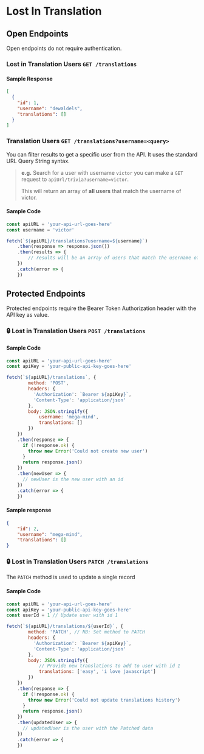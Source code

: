 # Lost In Translation

## Open Endpoints
Open endpoints do not require authentication.

### Lost in Translation Users `GET /translations`
#### Sample Response
```json
[
  {
    "id": 1,
    "username": "dewaldels",
    "translations": []
  }
]
```

### Translation Users `GET /translations?username=<query>`
You can filter results to get a specific user from the API. It uses the standard URL Query String syntax.

> **e.g.** Search for a user with username `victor` you can make a `GET` request to `apiUrl/trivia?username=victor`.
>
> This will return an array of **all users** that match the username of victor.

#### Sample Code
```javascript
const apiURL = 'your-api-url-goes-here'
const username = 'victor'

fetch(`${apiURL}/translations?username=${username}`)
    .then(response => response.json())
    .then(results => {
        // results will be an array of users that match the username of victor.
    })
    .catch(error => {
    })
```

## Protected Endpoints

Protected endpoints require the Bearer Token Authorization header with the API key as value.

### 🔒 Lost in Translation Users `POST /translations`

#### Sample Code
```javascript
const apiURL = 'your-api-url-goes-here'
const apiKey = 'your-public-api-key-goes-here'

fetch(`${apiURL}/translations`, {
        method: 'POST',
        headers: {
          'Authorization': `Bearer ${apiKey}`,
          'Content-Type': 'application/json'
        },
        body: JSON.stringify({ 
            username: 'mega-mind', 
            translations: [] 
        })
    })
    .then(response => {
      if (!response.ok) {
        throw new Error('Could not create new user')
      }
      return response.json()
    })
    .then(newUser => {
      // newUser is the new user with an id
    })
    .catch(error => {
    })
```

#### Sample response
```json
{
    "id": 2,
    "username": "mega-mind",
    "translations": []
}
```

### 🔒 Lost in Translation Users `PATCH /translations`
The `PATCH` method is used to update a single record

#### Sample Code
```javascript
const apiURL = 'your-api-url-goes-here'
const apiKey = 'your-public-api-key-goes-here'
const userId = 1 // Update user with id 1

fetch(`${apiURL}/translations/${userId}`, {
        method: 'PATCH', // NB: Set method to PATCH
        headers: {
          'Authorization': `Bearer ${apiKey}`,
          'Content-Type': 'application/json'
        },
        body: JSON.stringify({
            // Provide new translations to add to user with id 1
            translations: ['easy', 'i love javascript'] 
        })
    })
    .then(response => {
      if (!response.ok) {
        throw new Error('Could not update translations history')
      }
      return response.json()
    })
    .then(updatedUser => {
      // updatedUser is the user with the Patched data
    })
    .catch(error => {
    })
```